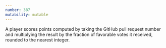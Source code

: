 ```yaml
---
number: 387
mutability: mutable
---
```


A player scores points computed by taking the GitHub pull request number and multiplying the result by the fraction of favorable votes it received, rounded to the nearest integer.
